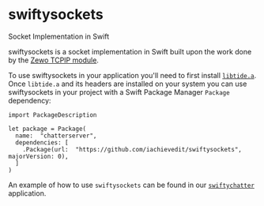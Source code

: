 # swiftysockets
Socket Implementation in Swift

swiftysockets is a socket implementation in Swift built upon the work done by the [Zewo TCPIP module](https://github.com/zewo/tcpip).

To use swiftysockets in your application you'll need to first install [`libtide.a`](https://github.com/iachievedit/Tide).  Once `libtide.a` and its headers are installed on your system you can use swiftysockets in your project with a Swift Package Manager `Package` dependency:

```
import PackageDescription

let package = Package(
  name:  "chatterserver",
  dependencies: [
    .Package(url:  "https://github.com/iachievedit/swiftysockets", majorVersion: 0),
  ]
)
```

An example of how to use `swiftysockets` can be found in our [`swiftychatter`](https://github.com/iachievedit/swiftychatter) application.
